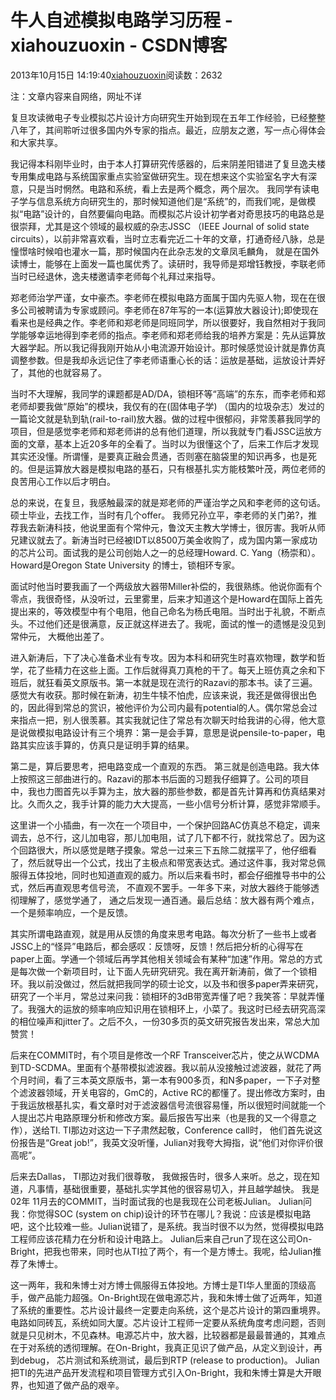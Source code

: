 # 牛人自述模拟电路学习历程 - xiahouzuoxin - CSDN博客





2013年10月15日 14:19:40[xiahouzuoxin](https://me.csdn.net/xiahouzuoxin)阅读数：2632








注：文章内容来自网络，网址不详


复旦攻读微电子专业模拟芯片设计方向研究生开始到现在五年工作经验，已经整整八年了，其间聆听过很多国内外专家的指点。最近，应朋友之邀，写一点心得体会和大家共享。


我记得本科刚毕业时，由于本人打算研究传感器的，后来阴差阳错进了复旦逸夫楼专用集成电路与系统国家重点实验室做研究生。现在想来这个实验室名字大有深意，只是当时惘然。电路和系统，看上去是两个概念，两个层次。 我同学有读电子学与信息系统方向研究生的，那时候知道他们是“系统”的，而我们呢，是做模拟“电路”设计的，自然要偏向电路。而模拟芯片设计初学者对奇思技巧的电路总是很崇拜，尤其是这个领域的最权威的杂志JSSC （IEEE Journal of solid state circuits），以前非常喜欢看，当时立志看完近二十年的文章，打通奇经八脉，总是憧憬啥时候咱也灌水一篇，那时候国内在此杂志发的文章凤毛麟角，
 就是在国外读博士，能够在上面发一篇也属优秀了。读研时，我导师是郑增钰教授，李联老师当时已经退休，逸夫楼邀请李老师每个礼拜过来指导。


郑老师治学严谨，女中豪杰。李老师在模拟电路方面属于国内先驱人物，现在在很多公司被聘请为专家或顾问。李老师在87年写的一本(运算放大器设计);即使现在看来也是经典之作。李老师和郑老师是同班同学，所以很要好，我自然相对于我同学能够幸运地得到李老师的指点。李老师和郑老师给我的培养方案是：先从运算放大器学起。所以我记得我刚开始从小电流源开始设计。那时候感觉设计就是靠仿真调整参数。但是我却永远记住了李老师语重心长的话：运放是基础，运放设计弄好了，其他的也就容易了。


当时不大理解，我同学的课题都是AD/DA，锁相环等“高端”的东东，而李老师和郑老师却要我做“原始”的模块，我仅有的在(固体电子学) （国内的垃圾杂志）发过的一篇论文就是轨到轨(rail-to-rail)放大器。做的过程中很郁闷，非常羡慕我同学的项目，但是感觉李老师和郑老师讲的总有他们道理，所以我就专门看JSSC运放方面的文章，基本上近20多年的全看了。当时以为很懂这个了，后来工作后才发现其实还没懂。所谓懂，是要真正融会贯通，否则塞在脑袋里的知识再多，也是死的。但是运算放大器是模拟电路的基石，只有根基扎实方能枝繁叶茂，两位老师的良苦用心工作以后才明白。


总的来说，在复旦，我感触最深的就是郑老师的严谨治学之风和李老师的这句话。 硕士毕业，去找工作，当时有几个offer。 我师兄孙立平，李老师的关门弟?，推荐我去新涛科技，他说里面有个常仲元，鲁汶天主教大学博士，很厉害。我听从师兄建议就去了。新涛当时已经被IDT以8500万美金收购了，成为国内第一家成功的芯片公司。面试我的是公司创始人之一的总经理Howard. C. Yang（杨崇和）。 Howard是Oregon State University 的博士，锁相环专家。


面试时他当时要我画了一个两级放大器带Miller补偿的，我很熟练。他说你面有个零点，我很奇怪，从没听过，云里雾里，后来才知道这个是Howard在国际上首先提出来的，等效模型中有个电阻，他自己命名为杨氏电阻。当时出于礼貌，不断点头。不过他们还是很满意，反正就这样进去了。我呢，面试的惟一的遗憾是没见到常仲元， 大概他出差了。


进入新涛后，下了决心准备术业有专攻。因为本科和研究生时喜欢物理，数学和哲学，花了些精力在这些上面。工作后就得真刀真枪的干了。每天上班仿真之余和下班后，就狂看英文原版书。第一本就是现在流行的Razavi的那本书。读了三遍。感觉大有收获。那时候在新涛，初生牛犊不怕虎，应该来说，我还是做得很出色的，因此得到常总的赏识，被他评价为公司内最有potential的人。偶尔常总会过来指点一把，别人很羡慕。其实我就记住了常总有次聊天时给我讲的心得，他大意是说做模拟电路设计有三个境界：第一是会手算，意思是说pensile-to-paper，电路其实应该手算的，仿真只是证明手算的结果。


第二是，算后要思考，把电路变成一个直观的东西。 第三就是创造电路。我大体上按照这三部曲进行的。Razavi的那本书后面的习题我仔细算了。公司的项目中，我也力图首先以手算为主，放大器的那些参数，都是首先计算再和仿真结果对比。久而久之，我手计算的能力大大提高，一些小信号分析计算，感觉非常顺手。


这里讲一个小插曲，有一次在一个项目中，一个保护回路AC仿真总不稳定，调来调去，总不行，这儿加电容，那儿加电阻，试了几下都不行，就找常总了。因为这个回路很大，所以感觉是瞎子摸象。常总一过来三下五除二就摆平了，他仔细看了，然后就导出一个公式，找出了主极点和带宽表达式。通过这件事，我对常总佩服得五体投地，同时也知道直观的威力。所以后来看书时，都会仔细推导书中的公式，然后再直观思考信号流， 不直观不罢手。一年多下来，对放大器终于能够透彻理解了，感觉学通了， 通之后发现一通百通。最后总结：放大器有两个难点，一个是频率响应，一个是反馈。


其实所谓电路直观，就是用从反馈的角度来思考电路。每次分析了一些书上或者JSSC上的“怪异”电路后，都会感叹：反馈呀，反馈！然后把分析的心得写在paper上面。学通一个领域后再学其他相关领域会有某种“加速”作用。常总的方式是每次做一个新项目时，让下面人先研究研究。我在离开新涛前，做了一个锁相环。我以前没做过，然后就把我同学的硕士论文，以及书和很多paper弄来研究，研究了一个半月，常总过来问我：锁相环的3dB带宽弄懂了吧？我笑答：早就弄懂了。我强大的运放的频率响应知识用在锁相环上，小菜了。我这时已经去研究高深的相位噪声和jitter了。之后不久，一份30多页的英文研究报告发出来，常总大加赞赏！


后来在COMMIT时，有个项目是修改一个RF Transceiver芯片，使之从WCDMA到TD-SCDMA。里面有个基带模拟滤波器。我以前从没接触过滤波器，就花了两个月时间，看了三本英文原版书，第一本有900多页，和N多paper，一下子对整个滤波器领域，开关电容的，GmC的，Active RC的都懂了。提出修改方案时，由于我运放根基扎实，看文章时对于滤波器信号流很容易懂，所以很短时间就能一个人提出芯片电路原理分析和修改方案。最后报告写出来（也是我的又一个得意之作），送给TI. TI那边对这边一下子肃然起敬，Conference
 call时， 他们首先说这份报告是“Great job!”，我英文没听懂，Julian对我夸大拇指，说“他们对你评价很高呢”。


后来去Dallas， TI那边对我们很尊敬， 我做报告时，很多人来听。总之，现在知道，凡事情，基础很重要，基础扎实学其他的很容易切入，并且越学越快。 我是02年 11月去的COMMIT，当时面试我的也是我现在公司老板Julian。 Julian问我：你觉得SOC (system on chip)设计的环节在哪儿？我说：应该是模拟电路吧，这个比较难一些。Julian说错了，是系统。我当时很不以为然，觉得模拟电路工程师应该花精力在分析和设计电路上。 Julian后来自己run了现在这公司On-Bright，把我也带来，同时也从TI拉了两个，有一个是方博士。我呢，给Julian推荐了朱博士。


这一两年，我和朱博士对方博士佩服得五体投地。方博士是TI华人里面的顶级高手，做产品能力超强。On-Bright现在做电源芯片，我和朱博士做了近两年，知道了系统的重要性。芯片设计最终一定要走向系统，这个是芯片设计的第四重境界。电路如同砖瓦，系统如同大厦。芯片设计工程师一定要从系统角度考虑问题，否则就是只见树木，不见森林。电源芯片中，放大器，比较器都是最最普通的，其难点在于对系统的透彻理解。在On-Bright，我真正见识了做产品，从定义到设计，再到debug， 芯片测试和系统测试，最后到RTP (release
 to production)。 Julian把TI的先进产品开发流程和项目管理方式引入On-Bright，我和朱博士算是大开眼界，也知道了做产品的艰辛。



